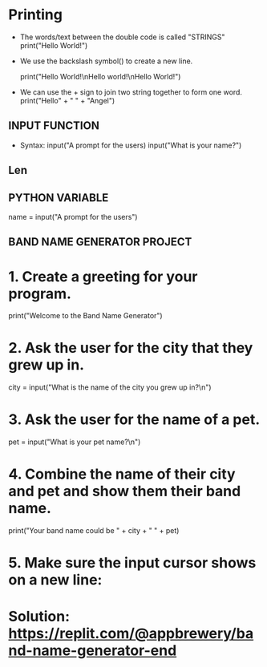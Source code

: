 # Printing 

* The words/text between the double code is called "STRINGS"
print("Hello World!")

* We use the backslash symbol(\) to create a new line.
  
  print("Hello World!\nHello world!\nHello World!")

* We can use the + sign to join two string together to form one word. 
  print("Hello" + " " + "Angel")


## INPUT FUNCTION 
* Syntax:
input("A prompt for the users)
input("What is your name?")

## Len 

## PYTHON VARIABLE 
name = input("A prompt for the users")

## BAND NAME GENERATOR PROJECT
# 1. Create a greeting for your program.
print("Welcome to the Band Name Generator")
# 2. Ask the user for the city that they grew up in.
city = input("What is the name of the city you grew up in?\n")
# 3. Ask the user for the name of a pet.
pet = input("What is your pet name?\n")
# 4. Combine the name of their city and pet and show them their band name.
print("Your band name could be " + city + " " + pet)
# 5. Make sure the input cursor shows on a new line:

# Solution: https://replit.com/@appbrewery/band-name-generator-end